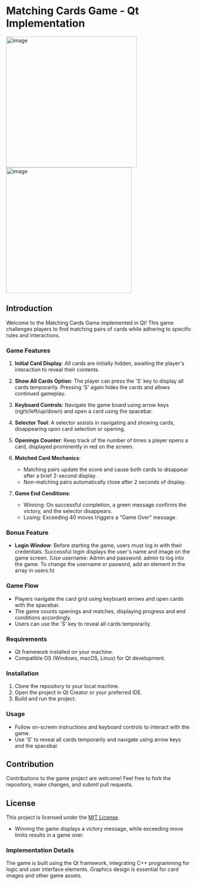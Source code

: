 # Matching Cards Game - Qt Implementation
<img width="355" alt="image" src="https://github.com/GM-Sniper/MatchingCardGame/assets/144553627/69a80818-9d23-4b1e-a4f3-4817acd3e0b9">

<img width="341" alt="image" src="https://github.com/GM-Sniper/MatchingCardGame/assets/144553627/dca6cf5a-f2b1-4cef-9a35-00e717f53403">



## Introduction

Welcome to the Matching Cards Game implemented in Qt! This game challenges players to find matching pairs of cards while adhering to specific rules and interactions.

### Game Features

1. **Initial Card Display**: All cards are initially hidden, awaiting the player's interaction to reveal their contents.

2. **Show All Cards Option**: The player can press the 'S' key to display all cards temporarily. Pressing 'S' again hides the cards and allows continued gameplay.

3. **Keyboard Controls**: Navigate the game board using arrow keys (right/left/up/down) and open a card using the spacebar.

4. **Selector Tool**: A selector assists in navigating and showing cards, disappearing upon card selection or opening.

5. **Openings Counter**: Keep track of the number of times a player opens a card, displayed prominently in red on the screen.

6. **Matched Card Mechanics**:
    - Matching pairs update the score and cause both cards to disappear after a brief 2-second display.
    - Non-matching pairs automatically close after 2 seconds of display.

7. **Game End Conditions**:
    - Winning: On successful completion, a green message confirms the victory, and the selector disappears.
    - Losing: Exceeding 40 moves triggers a "Game Over" message.

### Bonus Feature

- **Login Window**: Before starting the game, users must log in with their credentials. Successful login displays the user's name and image on the game screen. (Use username: Admin and password: admin to log into the game. To change the username or pasword, add an element in the array in users.h)

### Game Flow

- Players navigate the card grid using keyboard arrows and open cards with the spacebar.
- The game counts openings and matches, displaying progress and end conditions accordingly.
- Users can use the 'S' key to reveal all cards temporarily.

### Requirements

- Qt framework installed on your machine.
- Compatible OS (Windows, macOS, Linux) for Qt development.

### Installation

1. Clone the repository to your local machine.
2. Open the project in Qt Creator or your preferred IDE.
3. Build and run the project.

### Usage

- Follow on-screen instructions and keyboard controls to interact with the game.
- Use 'S' to reveal all cards temporarily and navigate using arrow keys and the spacebar.

## Contribution

Contributions to the game project are welcome! Feel free to fork the repository, make changes, and submit pull requests.

## License

This project is licensed under the [MIT License](LICENSE).
- Winning the game displays a victory message, while exceeding move limits results in a game over.

### Implementation Details

The game is built using the Qt framework, integrating C++ programming for logic and user interface elements. Graphics design is essential for card images and other game assets.

